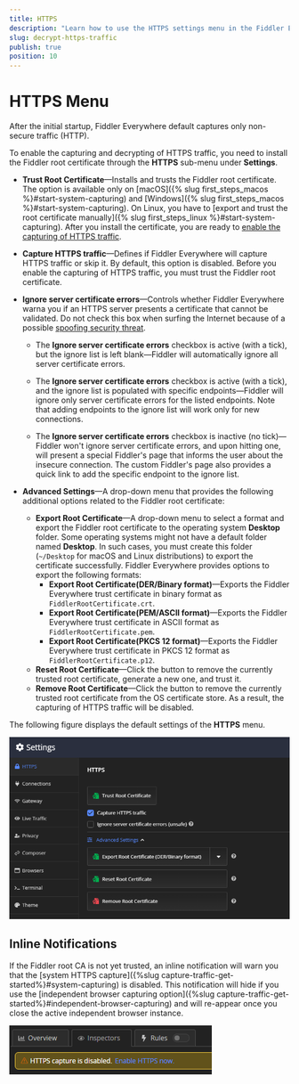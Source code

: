 ```yaml
---
title: HTTPS
description: "Learn how to use the HTTPS settings menu in the Fiddler Everywhere web-debugging proxy tool."
slug: decrypt-https-traffic
publish: true
position: 10
---
```


# HTTPS Menu

After the initial startup, Fiddler Everywhere default captures only non-secure traffic (HTTP).

To enable the capturing and decrypting of HTTPS traffic, you need to install the Fiddler root certificate through the **HTTPS** sub-menu under **Settings**.

- **Trust Root Certificate**&mdash;Installs and trusts the Fiddler root certificate. The option is available only on [macOS]({% slug first_steps_macos %}#start-system-capturing) and [Windows]({% slug first_steps_macos %}#start-system-capturing). On Linux, you have to [export and trust the root certificate manually]({% slug first_steps_linux %}#start-system-capturing). After you install the certificate, you are ready to [enable the capturing of HTTPS traffic](#capture-https-traffic).

- **Capture HTTPS traffic**&mdash;Defines if Fiddler Everywhere will capture HTTPS traffic or skip it. By default, this option is disabled. Before you enable the capturing of HTTPS traffic, you must trust the Fiddler root certificate.

- **Ignore server certificate errors**&mdash;Controls whether Fiddler Everywhere warna you if an HTTPS server presents a certificate that cannot be validated. Do not check this box when surfing the Internet because of a possible [spoofing security threat](https://en.wikipedia.org/wiki/Spoofing_attack). 

    * The **Ignore server certificate errors** checkbox is active (with a tick), but the ignore list is left blank&mdash;Fiddler will automatically ignore all server certificate errors. 

    * The **Ignore server certificate errors** checkbox is active (with a tick), and the ignore list is populated with specific endpoints&mdash;Fiddler will ignore only server certificate errors for the listed endpoints. Note that adding endpoints to the ignore list will work only for new connections.

    * The **Ignore server certificate errors** checkbox is inactive (no tick)&mdash;Fiddler won't ignore server certificate errors, and upon hitting one, will present a special Fiddler's page that informs the user about the insecure connection. The custom Fiddler's page also provides a quick link to add the specific endpoint to the ignore list.

- **Advanced Settings**&mdash;A drop-down menu that provides the following additional options related to the Fiddler root certificate:
    - **Export Root Certificate**&mdash;A drop-down menu to select a format and export the Fiddler root certificate to the operating system **Desktop** folder. Some operating systems might not have a default folder named **Desktop**. In such cases, you must create this folder (`~/Desktop` for macOS and Linux distributions) to export the certificate successfully. Fiddler Everywhere provides options to export the following formats:
        * **Export Root Certificate(DER/Binary format)**&mdash;Exports the Fiddler Everywhere trust certificate in binary format as `FiddlerRootCertificate.crt`.
        * **Export Root Certificate(PEM/ASCII format)**&mdash;Exports the Fiddler Everywhere trust certificate in ASCII format as `FiddlerRootCertificate.pem`.
        * **Export Root Certificate(PKCS 12 format)**&mdash;Exports the Fiddler Everywhere trust certificate in PKCS 12 format as `FiddlerRootCertificate.p12`.
    - **Reset Root Certificate**&mdash;Click the button to remove the currently trusted root certificate, generate a new one, and trust it.
    - **Remove Root Certificate**&mdash;Click the button to remove the currently trusted root certificate from the OS certificate store. As a result, the capturing of HTTPS traffic will be disabled.

The following figure displays the default settings of the **HTTPS** menu.  

![default https settings](../../images/settings/settings-https.png)

## Inline Notifications

If the Fiddler root CA is not yet trusted, an inline notification will warn you that the [system HTTPS capture]({%slug capture-traffic-get-started%}#system-capturing) is disabled. This notification will hide if you use the [independent browser capturing option]({%slug capture-traffic-get-started%}#independent-browser-capturing) and will re-appear once you close the active independent browser instance.

![inline notification](../../images/get-started/notification.png) 